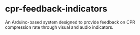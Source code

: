 # cpr-feedback-indicators
An Arduino-based system designed to provide feedback on CPR compression rate through visual and audio indicators.
